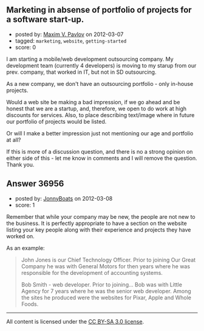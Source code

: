 ## Marketing in absense of portfolio of projects for a software start-up.

- posted by: [Maxim V. Pavlov](https://stackexchange.com/users/-1/13305-maxim-v-pavlov) on 2012-03-07
- tagged: `marketing`, `website`, `getting-started`
- score: 0

I am starting a mobile/web development outsourcing company. My development team (currently 4 developers) is moving to my starup from our prev. company, that worked in IT, but not in SD outsourcing.

As a new company, we don't have an outsourcing portfolio - only in-house projects. 

Would a web site be making a bad impression, if we go ahead and be honest that we are a startup, and, therefore, we open to do work at high discounts for services. Also, to place describing text/image where in future our portfolio of projects would be listed.

Or will I make a better impression just not mentioning our age and portfolio at all?

If this is more of a discussion question, and there is no a strong opinion on either side of this - let me know in comments and I will remove the question. Thank you.


## Answer 36956

- posted by: [JonnyBoats](https://stackexchange.com/users/-1/3100-jonnyboats) on 2012-03-08
- score: 1

Remember that while your company may be new, the people are not new to the business. It is perfectly appropriate to have a section on the website listing your key people along with their experience and projects they have worked on.

As an example:

> John Jones is our Chief Technology Officer. Prior to joining Our Great
> Company he was with General Motors for then years where he was
> responsible for the development of accounting systems.
> 
> Bob Smith - web developer. Prior to joining... Bob was with Little
> Agency for 7 years where he was the senior web developer. Among the
> sites he produced were the websites for Pixar, Apple and Whole Foods.





---

All content is licensed under the [CC BY-SA 3.0 license](https://creativecommons.org/licenses/by-sa/3.0/).

